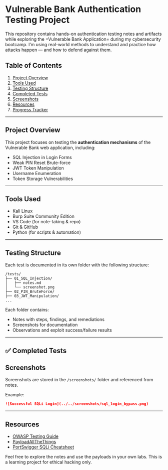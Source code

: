 # Vulnerable Bank Authentication Testing Project

This repository contains hands-on authentication testing notes and artifacts while exploring the =Vulnerable Bank Application= during my cybersecurity bootcamp. I’m using real-world methods to understand and practice how attacks happen — and how to defend against them.



##  Table of Contents

1. [Project Overview](#project-overview)
2. [Tools Used](#tools-used)
3. [Testing Structure](#testing-structure)
4. [Completed Tests](#completed-tests)
5. [Screenshots](#screenshots)
6. [Resources](#resources)
7. [Progress Tracker](#progress-tracker)

---

##  Project Overview

This project focuses on testing the **authentication mechanisms** of the Vulnerable Bank web application, including:

- SQL Injection in Login Forms
- Weak PIN Reset Brute-force
- JWT Token Manipulation
- Username Enumeration
- Token Storage Vulnerabilities

---

##  Tools Used

- Kali Linux
- Burp Suite Community Edition
- VS Code (for note-taking & repo)
- Git & GitHub
- Python (for scripts & automation)

---

##  Testing Structure

Each test is documented in its own folder with the following structure:

```
/tests/
├── 01_SQL_Injection/
│   ├── notes.md
│   └── screenshot.png
├── 02_PIN_BruteForce/
├── 03_JWT_Manipulation/
...
```

Each folder contains:

-  Notes with steps, findings, and remediations
-  Screenshots for documentation
-  Observations and exploit success/failure results

---

## ✅ Completed Tests



##  Screenshots

Screenshots are stored in the `/screenshots/` folder and referenced from notes.

Example:

```md
![Successful SQLi Login](../../screenshots/sql_login_bypass.png)
```

---

##  Resources

- [OWASP Testing Guide](https://owasp.org/www-project-web-security-testing-guide/)
- [PayloadAllTheThings](https://github.com/swisskyrepo/PayloadsAllTheThings)
- [PortSwigger SQLi Cheatsheet](https://portswigger.net/web-security/sql-injection/cheat-sheet)


Feel free to explore the notes and use the payloads in your own labs. This is a learning project for ethical hacking only. 

